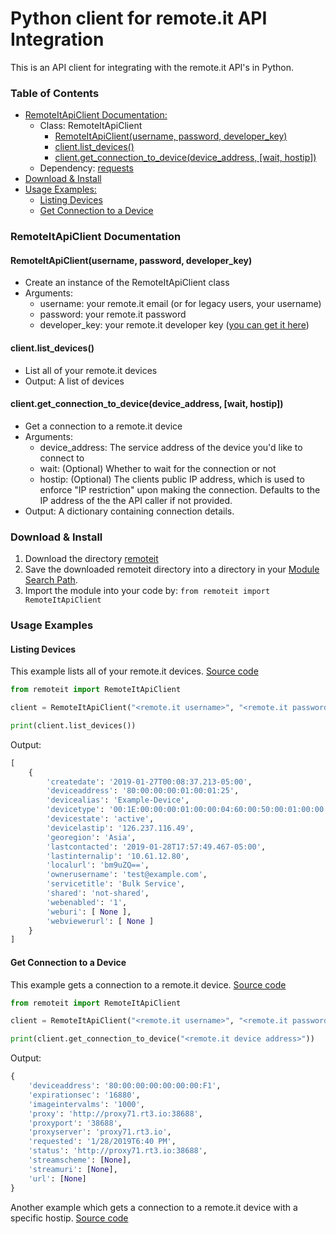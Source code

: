 # Python client for remote.it API Integration

This is an API client for integrating with the remote.it API's in Python.

### Table of Contents
- [RemoteItApiClient Documentation:](#remoteitapiclient-documentation)
	- Class: RemoteItApiClient
        - [RemoteItApiClient(username, password, developer_key)](#remoteitapiclientusername-password-developer_key)
		- [client.list_devices()](#clientlist_devices)
		- [client.get_connection_to_device(device_address, \[wait, hostip\])](#clientget_connection_to_devicedevice_address-wait-hostip)
    - Dependency: [requests](https://pypi.org/project/requests/)
- [Download & Install](#download--install)
- [Usage Examples:](#usage-examples)
	- [Listing Devices](#listing-devices)
	- [Get Connection to a Device](#get-connection-to-a-device)

### RemoteItApiClient Documentation

#### RemoteItApiClient(username, password, developer_key)
- Create an instance of the RemoteItApiClient class
- Arguments:
	- username: your remote.it email (or for legacy users, your username)
	- password: your remote.it password
    - developer_key: your remote.it developer key ([you can get it here](https://app.remote.it/account.html "you can get it here"))

#### client.list_devices()
- List all of your remote.it devices
- Output: A list of devices

#### client.get_connection_to_device(device_address, [wait, hostip])
- Get a connection to a remote.it device
- Arguments:
	- device_address: The service address of the device you'd like to connect to
	- wait: (Optional) Whether to wait for the connection or not
	- hostip: (Optional) The clients public IP address, which is used to enforce "IP restriction" upon making the connection. Defaults to the IP address of the the API caller if not provided.
- Output: A dictionary containing connection details.

### Download & Install
1. Download the directory [remoteit](remoteit)
2. Save the downloaded remoteit directory into a directory in your [Module Search Path](https://docs.python.org/2/tutorial/modules.html#the-module-search-path).
3. Import the module into your code by: `from remoteit import RemoteItApiClient`

### Usage Examples

#### Listing Devices
This example lists all of your remote.it devices. [Source code](examples/list-devices.py)
```python
from remoteit import RemoteItApiClient

client = RemoteItApiClient("<remote.it username>", "<remote.it password>", "<remote.it developer key>")

print(client.list_devices())
```
Output:
```python
[
    {
        'createdate': '2019-01-27T00:08:37.213-05:00',
        'deviceaddress': '80:00:00:00:01:00:01:25',
        'devicealias': 'Example-Device',
        'devicetype': '00:1E:00:00:00:01:00:00:04:60:00:50:00:01:00:00',
        'devicestate': 'active',
        'devicelastip': '126.237.116.49',
        'georegion': 'Asia',
        'lastcontacted': '2019-01-28T17:57:49.467-05:00',
        'lastinternalip': '10.61.12.80',
        'localurl': 'bm9uZQ==',
        'ownerusername': 'test@example.com',
        'servicetitle': 'Bulk Service',
        'shared': 'not-shared',
        'webenabled': '1',
        'weburi': [ None ],
        'webviewerurl': [ None ]
    }
]
```

#### Get Connection to a Device
This example gets a connection to a remote.it device. [Source code](examples/get-connection-to-device.py)
```python
from remoteit import RemoteItApiClient

client = RemoteItApiClient("<remote.it username>", "<remote.it password>", "<remote.it developer key>")

print(client.get_connection_to_device("<remote.it device address>"))
```
Output:
```python
{
    'deviceaddress': '80:00:00:00:00:00:00:F1',
    'expirationsec': '16880',
    'imageintervalms': '1000',
    'proxy': 'http://proxy71.rt3.io:38688',
    'proxyport': '38688',
    'proxyserver': 'proxy71.rt3.io',
    'requested': '1/28/2019T6:40 PM',
    'status': 'http://proxy71.rt3.io:38688',
    'streamscheme': [None],
    'streamuri': [None],
    'url': [None]
}
```
Another example which gets a connection to a remote.it device with a specific hostip. [Source code](examples/get-connection-to-device-for-hostip.py)